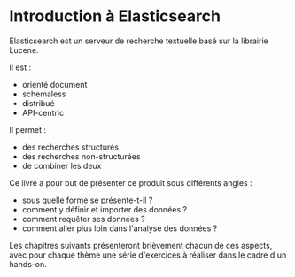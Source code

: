 # Introduction à Elasticsearch

Elasticsearch est un serveur de recherche textuelle basé sur la librairie Lucene. 

Il est : 
- orienté document
- schemaless
- distribué
- API-centric

Il permet : 
- des recherches structurés
- des recherches non-structurées
- de combiner les deux

Ce livre a pour but de présenter ce produit sous différents angles :
- sous quelle forme se présente-t-il ?
- comment y définir et importer des données ?
- comment requêter ses données ?
- comment aller plus loin dans l'analyse des données ?

Les chapitres suivants présenteront brièvement chacun de ces aspects, avec pour chaque thème une série d'exercices à réaliser dans le cadre d'un hands-on.



